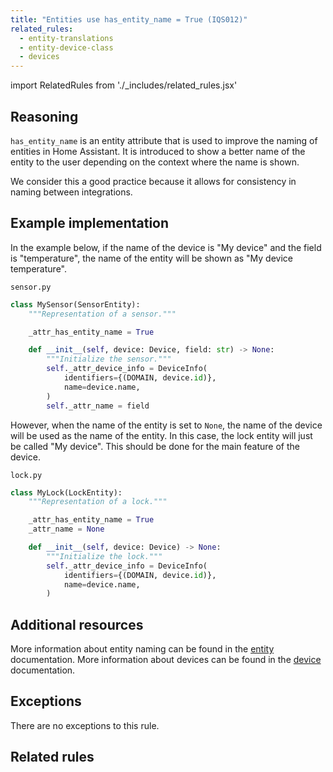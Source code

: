 ```yaml
---
title: "Entities use has_entity_name = True (IQS012)"
related_rules:
  - entity-translations
  - entity-device-class
  - devices
---
```

import RelatedRules from './_includes/related_rules.jsx'

## Reasoning

`has_entity_name` is an entity attribute that is used to improve the naming of entities in Home Assistant.
It is introduced to show a better name of the entity to the user depending on the context where the name is shown.

We consider this a good practice because it allows for consistency in naming between integrations.

## Example implementation

In the example below, if the name of the device is "My device" and the field is "temperature", the name of the entity will be shown as "My device temperature".

`sensor.py`
```python {4} showLineNumbers
class MySensor(SensorEntity):
    """Representation of a sensor."""

    _attr_has_entity_name = True

    def __init__(self, device: Device, field: str) -> None:
        """Initialize the sensor."""
        self._attr_device_info = DeviceInfo(
            identifiers={(DOMAIN, device.id)},
            name=device.name,
        )
        self._attr_name = field
```

However, when the name of the entity is set to `None`, the name of the device will be used as the name of the entity.
In this case, the lock entity will just be called "My device".
This should be done for the main feature of the device.

`lock.py`
```python {4-5,11} showLineNumbers
class MyLock(LockEntity):
    """Representation of a lock."""

    _attr_has_entity_name = True
    _attr_name = None

    def __init__(self, device: Device) -> None:
        """Initialize the lock."""
        self._attr_device_info = DeviceInfo(
            identifiers={(DOMAIN, device.id)},
            name=device.name,
        )
```

## Additional resources

More information about entity naming can be found in the [entity](../../entity#has_entity_name-true-mandatory-for-new-integrations) documentation.
More information about devices can be found in the [device](../../../device_registry_index) documentation.

## Exceptions

There are no exceptions to this rule.

## Related rules

<RelatedRules relatedRules={frontMatter.related_rules}></RelatedRules>